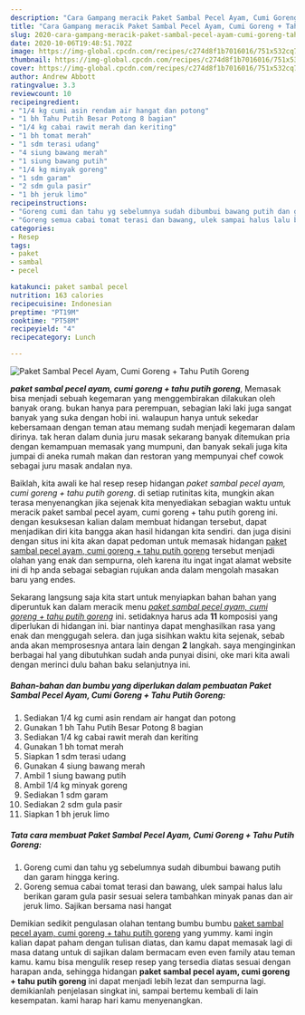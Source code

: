 ```yaml
---
description: "Cara Gampang meracik Paket Sambal Pecel Ayam, Cumi Goreng + Tahu Putih Goreng yang Menggugah Selera"
title: "Cara Gampang meracik Paket Sambal Pecel Ayam, Cumi Goreng + Tahu Putih Goreng yang Menggugah Selera"
slug: 2020-cara-gampang-meracik-paket-sambal-pecel-ayam-cumi-goreng-tahu-putih-goreng-yang-menggugah-selera
date: 2020-10-06T19:48:51.702Z
image: https://img-global.cpcdn.com/recipes/c274d8f1b7016016/751x532cq70/paket-sambal-pecel-ayam-cumi-goreng-tahu-putih-goreng-foto-resep-utama.jpg
thumbnail: https://img-global.cpcdn.com/recipes/c274d8f1b7016016/751x532cq70/paket-sambal-pecel-ayam-cumi-goreng-tahu-putih-goreng-foto-resep-utama.jpg
cover: https://img-global.cpcdn.com/recipes/c274d8f1b7016016/751x532cq70/paket-sambal-pecel-ayam-cumi-goreng-tahu-putih-goreng-foto-resep-utama.jpg
author: Andrew Abbott
ratingvalue: 3.3
reviewcount: 10
recipeingredient:
- "1/4 kg cumi asin rendam air hangat dan potong"
- "1 bh Tahu Putih Besar Potong 8 bagian"
- "1/4 kg cabai rawit merah dan keriting"
- "1 bh tomat merah"
- "1 sdm terasi udang"
- "4 siung bawang merah"
- "1 siung bawang putih"
- "1/4 kg minyak goreng"
- "1 sdm garam"
- "2 sdm gula pasir"
- "1 bh jeruk limo"
recipeinstructions:
- "Goreng cumi dan tahu yg sebelumnya sudah dibumbui bawang putih dan garam hingga kering."
- "Goreng semua cabai tomat terasi dan bawang, ulek sampai halus lalu berikan garam gula pasir sesuai selera tambahkan minyak panas dan air jeruk limo. Sajikan bersama nasi hangat"
categories:
- Resep
tags:
- paket
- sambal
- pecel

katakunci: paket sambal pecel 
nutrition: 163 calories
recipecuisine: Indonesian
preptime: "PT19M"
cooktime: "PT58M"
recipeyield: "4"
recipecategory: Lunch

---
```



![Paket Sambal Pecel Ayam, Cumi Goreng + Tahu Putih Goreng](https://img-global.cpcdn.com/recipes/c274d8f1b7016016/751x532cq70/paket-sambal-pecel-ayam-cumi-goreng-tahu-putih-goreng-foto-resep-utama.jpg)

<b><i>paket sambal pecel ayam, cumi goreng + tahu putih goreng</i></b>, Memasak bisa menjadi sebuah kegemaran yang menggembirakan dilakukan oleh banyak orang. bukan hanya para perempuan, sebagian laki laki juga sangat banyak yang suka dengan hobi ini. walaupun hanya untuk sekedar kebersamaan dengan teman atau memang sudah menjadi kegemaran dalam dirinya. tak heran dalam dunia juru masak sekarang banyak ditemukan pria dengan kemampuan memasak yang mumpuni, dan banyak sekali juga kita jumpai di aneka rumah makan dan restoran yang mempunyai chef cowok sebagai juru masak andalan nya.

Baiklah, kita awali ke hal resep resep hidangan <i>paket sambal pecel ayam, cumi goreng + tahu putih goreng</i>. di setiap rutinitas kita, mungkin akan terasa menyenangkan jika sejenak kita menyediakan sebagian waktu untuk meracik paket sambal pecel ayam, cumi goreng + tahu putih goreng ini. dengan kesuksesan kalian dalam membuat hidangan tersebut, dapat menjadikan diri kita bangga akan hasil hidangan kita sendiri. dan juga disini dengan situs ini kita akan dapat pedoman untuk memasak hidangan <u>paket sambal pecel ayam, cumi goreng + tahu putih goreng</u> tersebut menjadi olahan yang enak dan sempurna, oleh karena itu ingat ingat alamat website ini di hp anda sebagai sebagian rujukan anda dalam mengolah masakan baru yang endes.




Sekarang langsung saja kita start untuk menyiapkan bahan bahan yang diperuntuk kan dalam meracik menu <u><i>paket sambal pecel ayam, cumi goreng + tahu putih goreng</i></u> ini. setidaknya harus ada <b>11</b> komposisi yang diperlukan di hidangan ini. biar nantinya dapat menghasilkan rasa yang enak dan menggugah selera. dan juga sisihkan waktu kita sejenak, sebab anda akan memprosesnya antara lain dengan <b>2</b> langkah. saya menginginkan berbagai hal yang dibutuhkan sudah anda punyai disini, oke mari kita awali dengan merinci dulu bahan baku selanjutnya ini.

<!--inarticleads1-->

##### Bahan-bahan dan bumbu yang diperlukan dalam pembuatan Paket Sambal Pecel Ayam, Cumi Goreng + Tahu Putih Goreng:

1. Sediakan 1/4 kg cumi asin rendam air hangat dan potong
1. Gunakan 1 bh Tahu Putih Besar Potong 8 bagian
1. Sediakan 1/4 kg cabai rawit merah dan keriting
1. Gunakan 1 bh tomat merah
1. Siapkan 1 sdm terasi udang
1. Gunakan 4 siung bawang merah
1. Ambil 1 siung bawang putih
1. Ambil 1/4 kg minyak goreng
1. Sediakan 1 sdm garam
1. Sediakan 2 sdm gula pasir
1. Siapkan 1 bh jeruk limo




<!--inarticleads2-->

##### Tata cara membuat Paket Sambal Pecel Ayam, Cumi Goreng + Tahu Putih Goreng:

1. Goreng cumi dan tahu yg sebelumnya sudah dibumbui bawang putih dan garam hingga kering.
1. Goreng semua cabai tomat terasi dan bawang, ulek sampai halus lalu berikan garam gula pasir sesuai selera tambahkan minyak panas dan air jeruk limo. Sajikan bersama nasi hangat




Demikian sedikit pengulasan olahan tentang bumbu bumbu <u>paket sambal pecel ayam, cumi goreng + tahu putih goreng</u> yang yummy. kami ingin kalian dapat paham dengan tulisan diatas, dan kamu dapat memasak lagi di masa datang untuk di sajikan dalam bermacam even even family atau teman kamu. kamu bisa mengulik resep resep yang tersedia diatas sesuai dengan harapan anda, sehingga hidangan <b>paket sambal pecel ayam, cumi goreng + tahu putih goreng</b> ini dapat menjadi lebih lezat dan sempurna lagi. demikianlah penjelasan singkat ini, sampai bertemu kembali di lain kesempatan. kami harap hari kamu menyenangkan.
